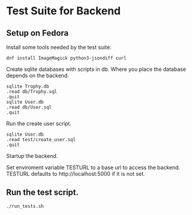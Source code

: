 # Test Suite for Backend

## Setup on Fedora

Install some tools needed by the test suite:

```
dnf install ImageMagick python3-jsondiff curl
```

Create sqlite databases with scripts in db. Where you place the database
depends on the backend.

```
sqlite Trophy.db
.read db/Trophy.sql
.quit
sqlite User.db
.read db/User.sql
.quit
```

Run the create user script.

```
sqlite User.db
.read test/create_user.sql
.quit
```

Startup the backend.

Set enviroment variable TESTURL to a base url to access the backend.
TESTURL defaults to http://localhost:5000 if it is not set.

## Run the test script.

```
./run_tests.sh
```
